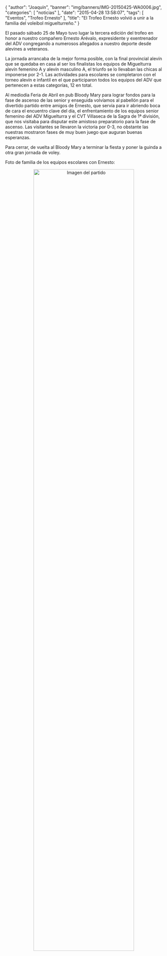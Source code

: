 {
  "author": "Joaquín", 
  "banner": "img/banners/IMG-20150425-WA0006.jpg", 
  "categories": [
    "noticias"
  ], 
  "date": "2015-04-28 13:58:07", 
  "tags": [
    "Eventos", 
    "Trofeo Ernesto"
  ], 
  "title": "El Trofeo Ernesto volvió a unir a la familia del voleibol miguelturreño."
}

El pasado sábado 25 de Mayo tuvo lugar la tercera edición del trofeo en honor a nuestro compañero Ernesto Arévalo, expresidente y exentrenador del ADV congregando a numerosos allegados a nuestro deporte desde alevines a veteranos.

La jornada arrancaba de la mejor forma posible, con la final provincial alevín que se quedaba en casa al ser los finalistas los equipos de Miguelturra alevín femenino A y alevín masculino A, el triunfo se lo llevaban las chicas al imponerse por 2-1. Las actividades para escolares se completaron con el torneo alevín e infantil en el que participaron todos los equipos del ADV que pertenecen a estas categorías, 12 en total.

Al mediodía Feria de Abril en pub Bloody Mary para lograr fondos para la fase de ascenso de las senior y enseguida volvíamos al pabellón para el divertido partido entre amigos de Ernesto, que servía para ir abriendo boca de cara el encuentro clave del día, el enfrentamiento de los equipos senior femenino del ADV Miguelturra y el CVT Villaseca de la Sagra de 1ª división, que nos visitaba para disputar este amistoso preparatorio para la fase de ascenso. Las visitantes se llevaron la victoria por 0-3, no obstante las nuestras mostraron fases de muy buen juego que auguran buenas esperanzas.

Para cerrar, de vuelta al Bloody Mary a terminar la fiesta y poner la guinda a otra gran jornada de voley.

Foto de familia de los equipos escolares con Ernesto:

<center>
<a target="_new" href="http://www.advmiguelturra.org/img/banners/IMG-20150425-WA0006.jpg"> 
<img alt="Imagen del partido" width="80%" align="center" src="http://www.advmiguelturra.org/img/banners/IMG-20150425-WA0006.jpg"/> </a> </center>



